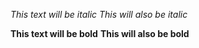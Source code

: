 *This text will be italic*
_This will also be italic_

**This text will be bold**
__This will also be bold__


